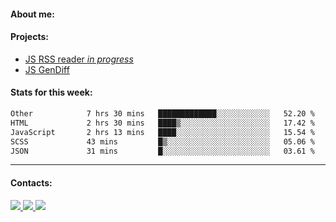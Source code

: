 #### About me:

#### Projects:
- [JS RSS reader *in progress*](https://github.com/GKoil/frontend-project-lvl3)
- [JS GenDiff](https://github.com/GKoil/GenDiff)

#### Stats for this week:
<!--START_SECTION:waka-->

```txt
Other            7 hrs 30 mins   █████████████░░░░░░░░░░░░   52.20 %
HTML             2 hrs 30 mins   ████▒░░░░░░░░░░░░░░░░░░░░   17.42 %
JavaScript       2 hrs 13 mins   ████░░░░░░░░░░░░░░░░░░░░░   15.54 %
SCSS             43 mins         █▒░░░░░░░░░░░░░░░░░░░░░░░   05.06 %
JSON             31 mins         █░░░░░░░░░░░░░░░░░░░░░░░░   03.61 %
```

<!--END_SECTION:waka-->
---
#### Contacts:

<a target='_blank' title='LinkedIn' href="https://www.linkedin.com/in/gkoil/">
  <img src="https://img.shields.io/badge/LinkedIn-0077B5?style=for-the-badge&logo=linkedin&logoColor=white" />
</a>
<a target='_blank' title='Telegram' href="https://t.me/gkoil">
  <img src="https://img.shields.io/badge/Telegram-2CA5E0?style=for-the-badge&logo=telegram&logoColor=white" />
</a>
<a target='_blank' title='Gmail' href="mailto: gk.grigorev@gmail.com">
  <img src="https://img.shields.io/badge/Gmail-D14836?style=for-the-badge&logo=gmail&logoColor=white" />
</a>

